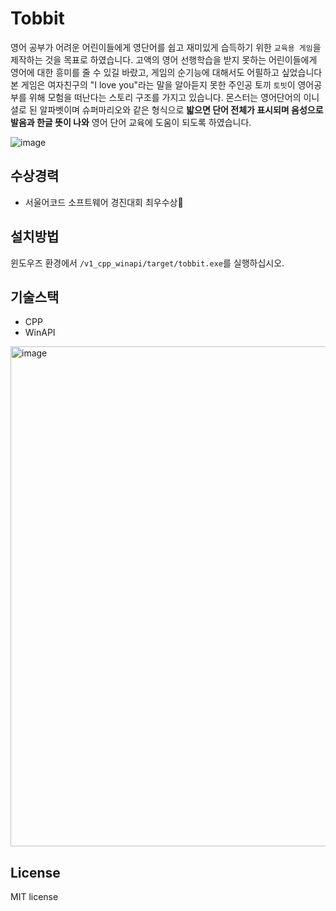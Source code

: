 # Tobbit
영어 공부가 어려운 어린이들에게 영단어를 쉽고 재미있게 습득하기 위한 `교육용 게임`을 제작하는 것을 목표로 하였습니다. 고액의 영어 선행학습을 받지 못하는 어린이들에게 영어에 대한 흥미를 줄 수 있길 바랐고, 게임의 순기능에 대해서도 어필하고 싶었습니다 본 게임은 여자친구의 "I love you"라는 말을 알아듣지 못한 주인공 토끼 `토빗`이 영어공부를 위해 모험을 떠난다는 스토리 구조를 가지고 있습니다. 몬스터는 영어단어의 이니셜로 된 알파벳이며 슈퍼마리오와 같은 형식으로 **밟으면 단어 전체가 표시되며 음성으로 발음과 한글 뜻이 나와** 영어 단어 교육에 도움이 되도록 하였습니다.


![image](https://user-images.githubusercontent.com/8960704/223720456-e647bba7-9dd8-43af-917f-8e7df6242e2f.jpeg)


## 수상경력
- 서울어코드 소프트웨어 경진대회 최우수상🎉

## 설치방법
윈도우즈 환경에서 `/v1_cpp_winapi/target/tobbit.exe`를 실행하십시오.

## 기술스택
- CPP
- WinAPI

<img width="800" alt="image" src="https://user-images.githubusercontent.com/8960704/223720788-873337c6-ac89-48b2-a369-70516799b45e.png">

## License
MIT license
